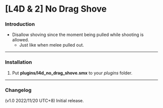 # [L4D & 2] No Drag Shove

### Introduction
- Disallow shoving since the moment being pulled while shooting is allowed.
	- Just like when melee pulled out.

<hr>

### Installation
1. Put **plugins/l4d_no_drag_shove.smx** to your _plugins_ folder.

<hr>

### Changelog
(v1.0 2022/11/20 UTC+8) Initial release.
